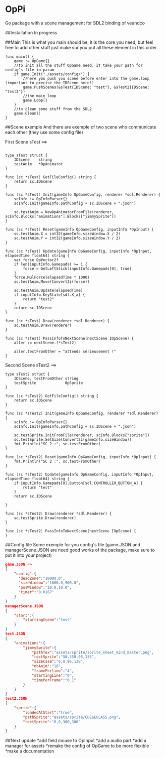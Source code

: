 # OpPi
Go package with a scene management for SDL2 binding of veandco

##Installation
In progress

##Main
This is what you main should be, it is the core you need, but feel free to add other stuff just make sur you put all these element in this order

```golang
func main() {
    game := OpGame{}
    //to init all the stuff OpGame need, it take your path for config's file in param
	if game.Init("./assets/config/") {
		//here you push you scene before enter into the game.loop (important to precise the IDScene here!)
		game.PushScenes(&sTest{IDScene: "test"}, &sTest2{IDScene: "test2"})
        //the main loop
		game.Loop()
    }
    //to clean some stuff from the SDL2
	game.Clean()
}
```

##Scene exemple
And there are exemple of two scene who communicate each other (they use some config file)

First Scene sTest ==>

```golang

type sTest struct {
	IDScene    string
	testAnim   *OpAnimator
}

func (sc *sTest) GetFileConfig() string {
	return sc.IDScene
}

func (sc *sTest) Init(gameInfo OpGameConfig, renderer *sdl.Renderer) {
	scInfo := OpInfoParser{}
	scInfo.Init(gameInfo.pathConfig + sc.IDScene + ".json")

	sc.testAnim = NewOpAnimatorFromFile(renderer, scInfo.Blocks["animations"].Blocks["jimmySprite"])
}

func (sc *sTest) Reset(gameInfo OpGameConfig, inputInfo *OpInput) {
	sc.testAnim.X = int32(gameInfo.sizeWindow.X / 2)
	sc.testAnim.Y = int32(gameInfo.sizeWindow.Y / 2)
}

func (sc *sTest) Update(gameInfo OpGameConfig, inputInfo *OpInput, elapsedTime float64) string {
	var force OpVector2f
	if len(inputInfo.Gamepads) >= 1 {
		force = GetLeftStick(inputInfo.Gamepads[0], true)
	}
	force.MulForce(elapsedTime * 1000)
	sc.testAnim.Move(Convert2i(force))

	sc.testAnim.Update(elapsedTime)
	if inputInfo.KeyState[sdl.K_a] {
		return "test2"
	}
	return sc.IDScene
}

func (sc *sTest) Draw(renderer *sdl.Renderer) {
	sc.testAnim.Draw(renderer)
}

func (sc *sTest) PassInfoToNextScene(nextScene IOpScene) {
	aller := nextScene.(*sTest2)

	aller.testFromOther = "attends sérieusement !"
}
```

Second Scene sTest2 ==>

```golang
type sTest2 struct {
	IDScene, testFromOther string
	testSprite             OpSprite
}

func (sc *sTest2) GetFileConfig() string {
	return sc.IDScene
}

func (sc *sTest2) Init(gameInfo OpGameConfig, renderer *sdl.Renderer) {
	scInfo := OpInfoParser{}
	scInfo.Init(gameInfo.pathConfig + sc.IDScene + ".json")

	sc.testSprite.InitFromFile(renderer, scInfo.Blocks["sprite"])
	sc.testSprite.SetSize(Convert2i(gameInfo.sizeWindow))
	fmt.Println("SC 2 :", sc.testFromOther)
}

func (sc *sTest2) Reset(gameInfo OpGameConfig, inputInfo *OpInput) {
	fmt.Println("SC 2 :", sc.testFromOther)
}

func (sc *sTest2) Update(gameInfo OpGameConfig, inputInfo *OpInput, elapsedTime float64) string {
	if inputInfo.Gamepads[0].Button[sdl.CONTROLLER_BUTTON_A] {
		return "test"
	}
	return sc.IDScene

}

func (sc *sTest2) Draw(renderer *sdl.Renderer) {
	sc.testSprite.Draw(renderer)
}

func (sc *sTest2) PassInfoToNextScene(nextScene IOpScene) {
}
```

##Config file
Some exemple for you config's file (game.JSON and managerScene.JSON are need good works of the package, make sure to put it into your project)
```JSON
game.JSON =>
{
    "config":{
      "deadZone":"10000.0",
      "sizeWindow":"1600.0,900.0",
      "posWindow":"10.0,10.0",
      "timer":"0.0167"  
	}
}
managerScene.JSON
{
    "start":{
        "startingScene":"test"
    }
}
test.JSON
{
    "animations":{
        "jimmySprite":{
            "pathTex":"assets/sprite/sprite_sheet_mind_master.png",
            "rectSprite":"50,350,95,135",
            "sizeCase":"0,0,96,138",
            "nbAnim":"16",
            "framePerline":"4",
            "startingLine":"0",
            "timePerFrame":"0.1"    
        }
    }
}
test2.JSON
{
    "sprite":{
        "loadedAtStart":"true",
        "pathSprite":"assets/sprite/CDEGEULASS.png",
        "rectSprite":"0,0,300,300"
    }
}
```

##Next update
*add field mouse to OpInput
*add a audio part
*add a manager for assets
*remake the config of OpGame to be more flexible
*make a documentation
